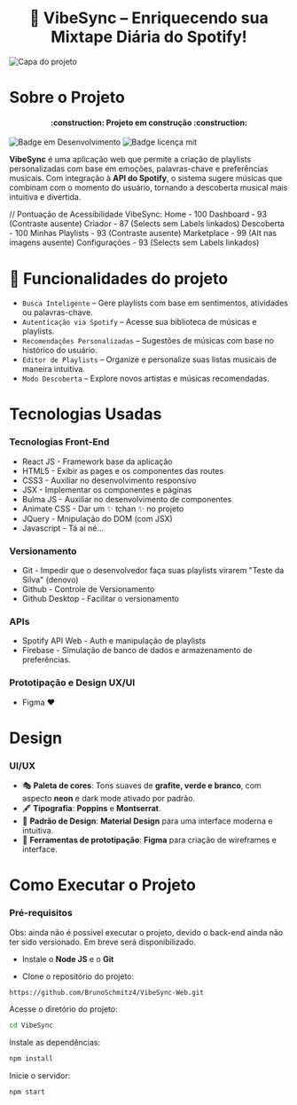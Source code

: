 <h1 id="Título-e-Imagem-de-capa" align="center">🎵 VibeSync – Enriquecendo sua Mixtape Diária do Spotify! </h1>

![Capa do projeto](https://github.com/user-attachments/assets/9dca02c8-2fc0-47ee-af17-214208883c8e)


# Sobre o Projeto

<h4 align="center"> 
	:construction:  Projeto em construção  :construction:
</h4>

![Badge em Desenvolvimento](http://img.shields.io/static/v1?label=STATUS&message=EM%20DESENVOLVIMENTO&color=GREEN&style=for-the-badge)  ![Badge licença mit](http://img.shields.io/static/v1?label=LICENÇA&message=MIT&color=PINK&style=for-the-badge)


**VibeSync** é uma aplicação web que permite a criação de playlists personalizadas com base em emoções, palavras-chave e preferências musicais. Com integração à **API do Spotify**, o sistema sugere músicas que combinam com o momento do usuário, tornando a descoberta musical mais intuitiva e divertida.  

// Pontuação de Acessibilidade VibeSync:
Home - 100
Dashboard - 93 (Contraste ausente)
Criador - 87 (Selects sem Labels linkados)
Descoberta - 100
Minhas Playlists - 93 (Contraste ausente)
Marketplace - 99 (Alt nas imagens ausente)
Configurações - 93 (Selects sem Labels linkados)


# :hammer: Funcionalidades do projeto
- `Busca Inteligente` – Gere playlists com base em sentimentos, atividades ou palavras-chave.  
- `Autenticação via Spotify` – Acesse sua biblioteca de músicas e playlists.  
- `Recomendações Personalizadas` – Sugestões de músicas com base no histórico do usuário.  
- `Editor de Playlists` – Organize e personalize suas listas musicais de maneira intuitiva.
- `Modo Descoberta` – Explore novos artistas e músicas recomendadas.  

# Tecnologias Usadas
<h3>Tecnologias Front-End</h3>
<ul>
  <li>React JS - Framework base da aplicação</li>
  <li>HTML5 - Exibir as pages e os componentes das routes</li>
  <li>CSS3 - Auxiliar no desenvolvimento responsivo</li>
  <li>JSX - Implementar os componentes e páginas</li>
  <li>Bulma JS - Auxiliar no desenvolvimento de componentes</li>
  <li>Animate CSS - Dar um ✨ tchan ✨ no projeto</li>
  <li>JQuery - Mnipulação do DOM (com JSX)</li>
  <li>Javascript - Tá ai né...</li>
</ul>
<h3>Versionamento</h3>
<ul>
  <li>Git - Impedir que o desenvolvedor faça suas playlists virarem "Teste da Silva" (denovo)</li>
  <li>Github - Controle de Versionamento</li>
  <li>Github Desktop - Facilitar o versionamento</li>
</ul>
<h3>APIs</h3>
<ul>
  <li>Spotify API Web - Auth e manipulação de playlists</li>
  <li>Firebase - Simulação de banco de dados e armazenamento de preferências.</li>
</ul>
<h3>Prototipação e Design UX/UI</h3>
<ul>
  <li>Figma ❤️</li>
</ul>


# Design  
### **UI/UX**  
- 🎭 **Paleta de cores**: Tons suaves de **grafite, verde e branco**, com aspecto **neon** e dark mode ativado por padrão.  
- 🖋 **Tipografia**: **Poppins** e **Montserrat**.  
- 🎨 **Padrão de Design**: **Material Design** para uma interface moderna e intuitiva.  
- 📐 **Ferramentas de prototipação**: **Figma** para criação de wireframes e interface.

# Como Executar o Projeto

### **Pré-requisitos**
Obs: ainda não é possível executar o projeto, devido o back-end ainda não ter sido versionado. Em breve será disponibilizado.
- Instale o **Node JS** e o **Git**

- Clone o repositório do projeto:
```bash
https://github.com/BrunoSchmitz4/VibeSync-Web.git
```
Acesse o diretório do projeto:
```bash
cd VibeSync
```
Instale as dependências:
```bash
npm install
```
Inicie o servidor:
```bash
npm start
```
